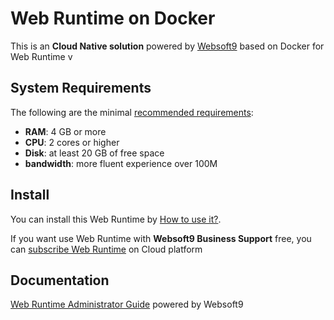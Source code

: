 # Web Runtime on Docker  

This is an **Cloud Native solution** powered by [Websoft9](https://www.websoft9.com) based on Docker for Web Runtime v

## System Requirements

The following are the minimal [recommended requirements](https://github.com/Websoft9/docker-runtime):

* **RAM**: 4 GB or more
* **CPU**: 2 cores or higher
* **Disk**: at least 20 GB of free space
* **bandwidth**: more fluent experience over 100M  

## Install

You can install this Web Runtime by [How to use it?](https://github.com/Websoft9/docker-library#how-to-use-it).   

If you want use Web Runtime with **Websoft9 Business Support** free, you can [subscribe Web Runtime](https://www.websoft9.com/apps) on Cloud platform

## Documentation

[Web Runtime Administrator Guide](https://support.websoft9.com/docs/runtime) powered by Websoft9
